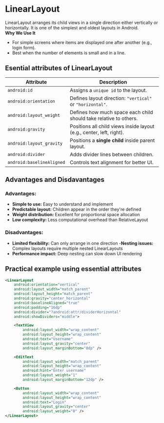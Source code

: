 # LinearLayout  
LinearLayout arranges its child views in a single direction either vertically or horizontally. It is one of the simplest and oldest layouts in Android.  
**Why We Use It**  
- For simple screens where items are displayed one after another (e.g., login form).
- Best when the number of elements is small and in a line.

## Esential attributes of LinearLayout

| Attribute                 | Description                                                          |
| ------------------------- | -------------------------------------------------------------------- |
| `android:id`              | Assigns a `unique id` to the layout.                                 |
| `android:orientation`     | Defines layout direction: `"vertical"` or `"horizontal"`.            |
| `android:layout_weight`   | Defines how much space each child should take relative to others.    |
| `android:gravity`         | Positions all child views inside layout (e.g., center, left, right). |
| `android:layout_gravity`  | Positions a **single child** inside parent layout.                   |
| `android:divider`         | Adds divider lines between children.                                 |
| `android:baselineAligned` | Controls text alignment for better UI.                               |       


## Advantages and Disdavantages   

### Advantages:
- **Simple to use:** Easy to understand and implement
- **Predictable layout:** Children appear in the order they're defined
- **Weight distribution:** Excellent for proportional space allocation
- **Low complexity:** Less computational overhead than RelativeLayout
### Disadvantages:

- **Limited flexibility:** Can only arrange in one direction
-**Nesting issues:** Complex layouts require multiple nested LinearLayouts
- **Performance impact:** Deep nesting can slow down UI rendering


## Practical example using essential attributes    

``` xml
<LinearLayout
    android:orientation="vertical"
    android:layout_width="match_parent"
    android:layout_height="match_parent"
    android:gravity="center_horizontal"
    android:baselineAligned="true"
    android:padding="16dp"
    android:divider="?android:attr/dividerHorizontal"
    android:showDividers="middle">

    <TextView
        android:layout_width="wrap_content"
        android:layout_height="wrap_content"
        android:text="Username"
        android:layout_gravity="center"
        android:layout_marginBottom="8dp" />

    <EditText
        android:layout_width="match_parent"
        android:layout_height="wrap_content"
        android:hint="Enter username"
        android:layout_weight="1"
        android:layout_marginBottom="12dp" />

    <Button
        android:layout_width="wrap_content"
        android:layout_height="wrap_content"
        android:text="Login"
        android:layout_gravity="center"
        android:layout_weight="0" />
</LinearLayout>

```

